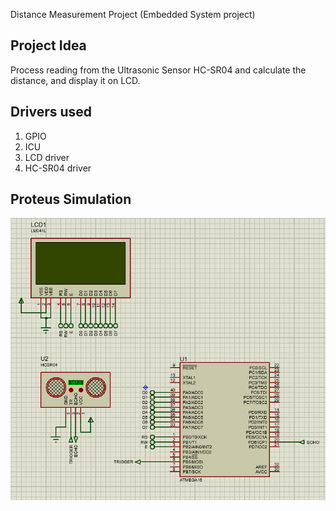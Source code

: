 Distance Measurement Project (Embedded System project)

## Project Idea
Process reading from the Ultrasonic Sensor HC-SR04 and calculate the distance, and display it on LCD.

## Drivers used
1. GPIO
2. ICU
3. LCD driver
4. HC-SR04 driver

## Proteus Simulation
![simulation](simulation/screenshot.png)
